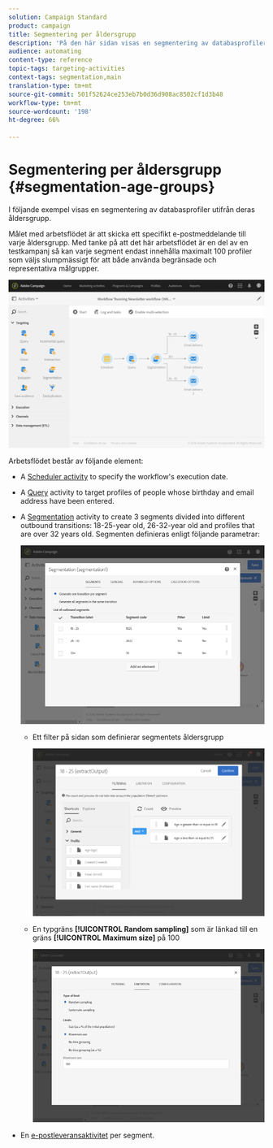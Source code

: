 ```yaml
---
solution: Campaign Standard
product: campaign
title: Segmentering per åldersgrupp
description: 'På den här sidan visas en segmentering av databasprofiler utifrån deras åldersgrupp. Målet med arbetsflödet är att skicka ett specifikt e-postmeddelande till varje åldersgrupp.  '
audience: automating
content-type: reference
topic-tags: targeting-activities
context-tags: segmentation,main
translation-type: tm+mt
source-git-commit: 501f52624ce253eb7b0d36d908ac8502cf1d3b48
workflow-type: tm+mt
source-wordcount: '198'
ht-degree: 66%

---
```



# Segmentering per åldersgrupp {#segmentation-age-groups}

I följande exempel visas en segmentering av databasprofiler utifrån deras åldersgrupp.  

Målet med arbetsflödet är att skicka ett specifikt e-postmeddelande till varje åldersgrupp.  Med tanke på att det här arbetsflödet är en del av en testkampanj så kan varje segment endast innehålla maximalt 100 profiler som väljs slumpmässigt för att både använda begränsade och representativa målgrupper.

![](assets/wkf_segment_example_4.png)

Arbetsflödet består av följande element:

* A [Scheduler activity](../../automating/using/segmentation.md) to specify the workflow&#39;s execution date.
* A [Query](../../automating/using/query.md) activity to target profiles of people whose birthday and email address have been entered.
* A [Segmentation](../../automating/using/segmentation.md) activity to create 3 segments divided into different outbound transitions: 18-25-year old, 26-32-year old and profiles that are over 32 years old. Segmenten definieras enligt följande parametrar:

   ![](assets/wkf_segment_example_3.png)

   * Ett filter på sidan som definierar segmentets åldersgrupp

      ![](assets/wkf_segment_new_segment.png)

   * En typgräns **[!UICONTROL Random sampling]** som är länkad till en gräns **[!UICONTROL Maximum size]** på 100

      ![](assets/wkf_segment_example_1.png)

* En [e-postleveransaktivitet](../../automating/using/email-delivery.md) per segment.
